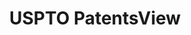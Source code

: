 ---
bigquery: https://console.cloud.google.com/bigquery?p=patents-public-data&d=patentsview&page=dataset
citation: Attribution should be given to PatentsView for use, distribution, or derivative
  works.
code: https://github.com/CSSIP-AIR/PatentsView-Code-Snippets/
contributors: USPTO
cost: None
description: 'PatentsView includes US patent data including raw data (summaries, applications,
  pregrant applications), disambugations of inventors and assignees, and inventor
  gender estimates.  Also foreign priority data, # of figures and sheets, and government
  interest statements.'
documentation: https://patentsview.org/query/builder-faqs
last_edit: Mon, 04 Apr 2022 19:02:57 GMT
location: https://patentsview.org/
maintained_by: USPTO
record_creation_timestamp: 12/2/2020 17:20:46
schema_fields: '[''disamb_inventor_id_20181127'', ''dependent'', ''num_sheets'', ''longitude'',
  ''section_id'', ''disamb_inventor_id_20200630'', ''relkind'', ''county_fips'', ''rawinventor_id'',
  ''subgroup_id'', ''f102_date'', ''gi_statement'', ''citation_id'', ''country_transformed'',
  ''disamb_inventor_id_20200929'', ''name_last'', ''lapse_of_patent'', ''subclass_id'',
  ''variety'', ''classification_level'', ''rawassignee_id'', ''name_first'', ''latitude'',
  ''classification_value'', ''disamb_assignee_id_20191008'', ''disamb_inventor_id_20191231'',
  ''subgroup'', ''action_date'', ''withdrawn'', ''_102_date'', ''disamb_assignee_id_20190312'',
  ''organization'', ''attribution_status'', ''level_three'', ''sector_title'', ''doctype'',
  ''group_id'', ''state_fips'', ''designation'', ''number'', ''field_title'', ''latlong'',
  ''disamb_assignee_id_20200630'', ''male_flag'', ''id'', ''assignee_id'', ''sequence'',
  ''num_figures'', ''latin_name'', ''disamb_assignee_id_20200929'', ''subclass'',
  ''term_disclaimer'', ''disamb_assignee_id_20190820'', ''term_extension'', ''disamb_inventor_id_20171003'',
  ''group'', ''disamb_inventor_id_20171226'', ''city'', ''lawyer_id'', ''rel_id'',
  ''name'', ''rawlocation_id'', ''classification_data_source'', ''exemplary'', ''lname'',
  ''publication_number'', ''num_claims'', ''doc_type'', ''male'', ''fname'', ''category_id'',
  ''series_code'', ''ipc_version_indicator'', ''subsection_id'', ''inventor_id'',
  ''subcategory_id'', ''date'', ''text'', ''deceased'', ''uuid'', ''patent_id'', ''disamb_inventor_id_20170808'',
  ''application_id'', ''level_two'', ''type'', ''section'', ''disamb_inventor_id_20200331'',
  ''field_id'', ''status'', ''applicant_type'', ''term_grant'', ''ipc_class'', ''filename'',
  ''f371_date'', ''disamb_inventor_id_20190312'', ''_371_date'', ''role'', ''rule_47'',
  ''kind'', ''county'', ''title'', ''mainclass_id'', ''disamb_assignee_id_20181127'',
  ''organization_id'', ''length'', ''disamb_inventor_id_20201229'', ''category'',
  ''main_group'', ''disamb_assignee_id_20200331'', ''state'', ''location_id'', ''classification_status'',
  ''disamb_assignee_id_20191231'', ''contract_award_number'', ''disamb_inventor_id_20180528'',
  ''disamb_inventor_id_20190820'', ''abstract'', ''reldocno'', ''country'', ''num'',
  ''symbol_position'', ''level_one'', ''disamb_inventor_id_20170307'', ''disclaimer_date'',
  ''disamb_inventor_id_20191008'']'
shortname: patentsview
tags:
- disambiguation
- United States
- gender
terms_of_use: Creative Commons Attribution 4.0 International License.
timeframe: 1963-1999
title: USPTO PatentsView
uuid: cf1780b1-e265-4e49-8d1d-83b9cfe0fd9a
---